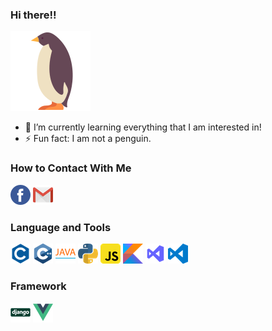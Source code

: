 ### Hi there!!

![penguin](./icons/penguin.png)

- 🌱 I’m currently learning everything that I am interested in!
- ⚡ Fun fact: I am not a penguin.

### How to Contact With Me

[![facebook](./icons/facebook.png)](https://www.facebook.com/profile.php?id=100003377505336)
[![gmail](./icons/gmail.png)](mailto:sky026912@gmail.com)

### Language and Tools

[![c](./icons/c.png)](https://www.cplusplus.com/)
[![cpp](./icons/cpp.png)](https://www.cplusplus.com/)
[![java](./icons/java.png)](https://docs.oracle.com/javase/8/docs/api/)
[![python](./icons/python.png)](https://www.python.org/)
[![javascript](./icons/javascript.png)](https://developer.mozilla.org/zh-TW/docs/Web/JavaScript)
[![kotlin](./icons/kotlin.png)](https://kotlinlang.org/)
[![vs](./icons/visual-studio.png)](https://visualstudio.microsoft.com/zh-hant/)
[![vscode](./icons/visual-studio-code.png)](https://code.visualstudio.com/)

### Framework

[![django](./icons/django.png)](https://www.djangoproject.com/)
[![vuejs](./icons/vue.png)](https://vuejs.org/)
